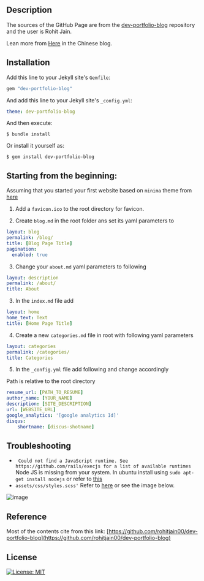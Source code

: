 ## Description
The sources of the GitHub Page are from the [dev-portfolio-blog](https://github.com/rohitjain00/dev-portfolio-blog) repository and the user is Rohit Jain.

Lean more from [Here](https://blog.csdn.net/qq_43328313/article/details/124066785) in the Chinese blog.

## Installation
Add this line to your Jekyll site's `Gemfile`:

```ruby
gem "dev-portfolio-blog"
```

And add this line to your Jekyll site's `_config.yml`:

```yaml
theme: dev-portfolio-blog
```

And then execute:

    $ bundle install

Or install it yourself as:

    $ gem install dev-portfolio-blog

## Starting from the beginning:

Assuming that you started your first website based on `minima` theme from [here](https://jekyllrb.com/docs/)

1. Add a `favicon.ico` to the root directory for favicon.

2. Create `blog.md` in the root folder ans set its yaml parameters to

```yaml
layout: blog
permalink: /blog/
title: [Blog Page Title]
pagination:
  enabled: true
```

3. Change your `about.md` yaml parameters to following

```yaml
layout: description
permalink: /about/
title: About
```

3. In the `index.md` file add

```yaml
layout: home
home_text: Text
title: [Home Page Title]
```

4. Create a new `categories.md` file in root with following yaml parameters
```yaml
layout: categories
permalink: /categories/
title: Categories
```

5. In the `_config.yml` file add following and change accordingly

Path is relative to the root directory
```yaml
resume_url: [PATH_TO_RESUME]
author_name: [YOUR_NAME]
description: [SITE_DESCRIPTION]
url: [WEBSITE_URL]
google_analytics: '[google analytics Id]'
disqus:
    shortname: [discus-shotname]
```

## Troubleshooting

- ` Could not find a JavaScript runtime. See https://github.com/rails/execjs for a list of available runtimes`
   Node JS is missing from your system. In ubuntu install using `sudo apt-get install nodejs` or refer to [this](https://stackoverflow.com/questions/9202324/execjs-could-not-find-a-javascript-runtime-but-execjs-and-therubyracer-are-in)
- `assets/css/styles.scss'`
 Refer to [here](https://github.com/rohitjain00/dev-portfolio-blog/issues/44) or see the image below.

![image](https://user-images.githubusercontent.com/45477220/162579147-601ec4e7-77fb-49e6-b6b7-97bf144e02a1.png)


## Reference

Most of the contents cite from this link: [https://github.com/rohitjain00/dev-portfolio-blog](https://github.com/rohitjain00/dev-portfolio-blog)


## License
[![License: MIT](https://img.shields.io/github/license/axyzdong/axyzdong.github.io)](https://opensource.org/licenses/MIT)


